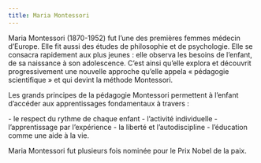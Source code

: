 ```yaml
---
title: Maria Montessori
---
```


<p>Maria Montessori (1870-1952) fut l’une des premières femmes médecin d’Europe. Elle fit aussi des études de philosophie et de psychologie. Elle se consacra rapidement aux plus jeunes : elle observa les besoins de l’enfant, de sa naissance à son adolescence. C’est ainsi qu’elle explora et découvrit progressivement une nouvelle approche qu’elle appela « pédagogie scientifique » et qui devint la méthode Montessori.  </p>

<p>Les grands principes de la pédagogie Montessori permettent à l’enfant d’accéder aux apprentissages fondamentaux à travers :  </p>     
- le respect du rythme de chaque enfant
- l’activité individuelle
- l’apprentissage par l’expérience
- la liberté et l’autodiscipline
-	l’éducation comme une aide à la vie.  

<p>Maria Montessori fut plusieurs fois nominée pour le Prix Nobel de la paix.  </p>

